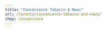 ```yaml
---
title: "Convenience Tobacco & News"
url: /toronto/convenience-tobacco-and-news/
shop: convenience
---
```

